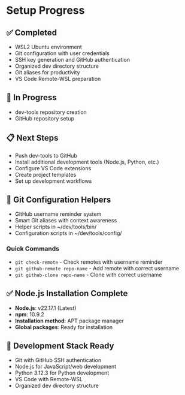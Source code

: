 # Setup Progress

## ✅ Completed

- WSL2 Ubuntu environment
- Git configuration with user credentials
- SSH key generation and GitHub authentication  
- Organized dev directory structure
- Git aliases for productivity
- VS Code Remote-WSL preparation

## 🔄 In Progress

- dev-tools repository creation
- GitHub repository setup

## 📋 Next Steps

- Push dev-tools to GitHub
- Install additional development tools (Node.js, Python, etc.)
- Configure VS Code extensions
- Create project templates
- Set up development workflows


## 🔧 Git Configuration Helpers

- GitHub username reminder system
- Smart Git aliases with context awareness  
- Helper scripts in ~/dev/tools/bin/
- Configuration scripts in ~/dev/tools/config/

### Quick Commands
- `git check-remote` - Check remotes with username reminder
- `git github-remote repo-name` - Add remote with correct username
- `git github-clone repo-name` - Clone with correct username


## ✅ Node.js Installation Complete

- **Node.js**: v22.17.1 (Latest)  
- **npm**: 10.9.2
- **Installation method**: APT package manager
- **Global packages**: Ready for installation

## 🚀 Development Stack Ready

- Git with GitHub SSH authentication
- Node.js for JavaScript/web development  
- Python 3.12.3 for Python development
- VS Code with Remote-WSL
- Organized dev directory structure

